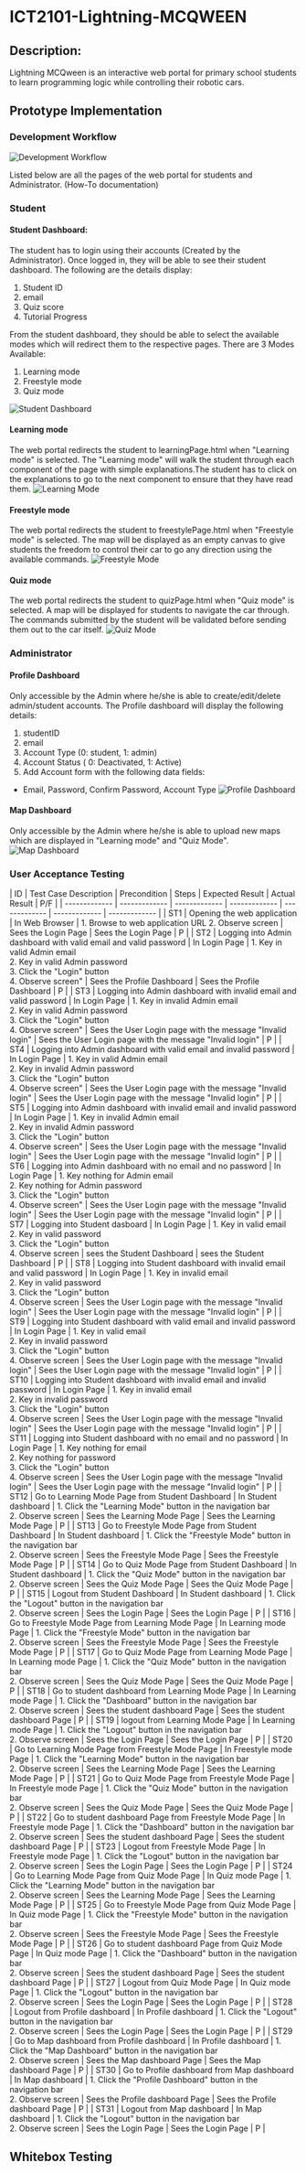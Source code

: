# ICT2101-Lightning-MCQWEEN

## Description:
Lightning MCQween is an interactive web portal for primary school students to learn programming logic while controlling their robotic cars.


## Prototype Implementation
### Development Workflow
![Development Workflow](./images/development_workflow.png)

Listed below are all the pages of the web portal for students and Administrator. (How-To documentation)
### Student
#### Student Dashboard:
The student has to login using their accounts (Created by the Administrator). Once logged in, they will be able to see their student dashboard.
The following are the details display:
1. Student ID
2. email
3. Quiz score
4. Tutorial Progress

From the student dashboard, they should be able to select the available modes which will redirect them to the respective pages.
There are 3 Modes Available:
1. Learning mode
2. Freestyle mode
3. Quiz mode

![Student Dashboard](./images/student_dashboard.png)

#### Learning mode
The web portal redirects the student to learningPage.html when "Learning mode" is selected. The "Learning mode" will walk the student through each component
of the page with simple explanations.The student has to click on the explanations to go to the next component to ensure that they have read them.
![Learning Mode](./images/learning.png)

#### Freestyle mode
The web portal redirects the student to freestylePage.html when "Freestyle mode" is selected. The map will be displayed as an empty canvas to give
students the freedom to control their car to go any direction using the available commands.
![Freestyle Mode](./images/freestyle.png)

#### Quiz mode
The web portal redirects the student to quizPage.html when "Quiz mode" is selected. A map will be displayed for students to navigate the car through. The commands submitted
by the student will be validated before sending them out to the car itself.
![Quiz Mode](./images/quiz.png)

### Administrator
#### Profile Dashboard
Only accessible by the Admin where he/she is able to create/edit/delete admin/student accounts. The Profile dashboard will display the following details:
1. studentID
2. email
3. Account Type (0: student, 1: admin)
4. Account Status ( 0: Deactivated, 1: Active)
5. Add Account form with the following data fields:
  - Email, Password, Confirm Password, Account Type
![Profile Dashboard](./images/profile_dashboard.png)

#### Map Dashboard
Only accessible by the Admin where he/she is able to upload new maps which are displayed in "Learning mode" and "Quiz Mode".
![Map Dashboard](./images/map_dashboard.png)

### User Acceptance Testing
<Insert Video link here>
| ID  | Test Case Description | Precondition | Steps | Expected Result | Actual Result | P/F |
| ------------- | ------------- | ------------- | ------------- | ------------- | ------------- | ------------- |
| ST1  | Opening the web application  | In Web Browser  | 1. Browse to web application URL 2. Observe screen  | Sees the Login Page  | Sees the Login Page  | P |
| ST2  | Logging into Admin dashboard with valid email and valid password | In Login Page  | 1. Key in valid Admin email<br />2. Key in valid Admin password<br />3. Click the "Login" button<br />4. Observe screen"  | Sees the Profile Dashboard  | Sees the Profile Dashboard  | P |
| ST3  | Logging into Admin dashboard with invalid email and valid password  | In Login Page  | 1. Key in invalid Admin email<br />2. Key in valid Admin password<br />3. Click the "Login" button<br />4. Observe screen"    | Sees the User Login page with the message "Invalid login"  | Sees the User Login page with the message "Invalid login"  | P |
| ST4  | Logging into Admin dashboard with valid email and invalid password  | In Login Page  | 1. Key in valid Admin email<br />2. Key in invalid Admin password<br />3. Click the "Login" button<br />4. Observe screen"    | Sees the User Login page with the message "Invalid login"  | Sees the User Login page with the message "Invalid login"  | P |
| ST5  | Logging into Admin dashboard with invalid email and invalid password  | In Login Page  | 1. Key in invalid Admin email<br />2. Key in invalid Admin password<br />3. Click the "Login" button<br />4. Observe screen"    | Sees the User Login page with the message "Invalid login"  | Sees the User Login page with the message "Invalid login"  | P |
| ST6  | Logging into Admin dashboard with no email and no password  | In Login Page  | 1. Key nothing for Admin email<br />2. Key nothing for Admin password<br />3. Click the "Login" button<br />4. Observe screen"    | Sees the User Login page with the message "Invalid login"  | Sees the User Login page with the message "Invalid login"  | P |
| ST7  | Logging into Student dasboard  | In Login Page  | 1. Key in valid email<br />2. Key in valid password<br />3. Click the "Login" button<br />4. Observe screen  | sees the Student Dashboard  | sees the Student Dashboard  | P |
| ST8  | Logging into Student dashboard with invalid email and valid password  | In Login Page  | 1. Key in invalid email<br />2. Key in valid password<br />3. Click the "Login" button<br />4. Observe screen  | Sees the User Login page with the message "Invalid login"  | Sees the User Login page with the message "Invalid login"  | P  |
| ST9  | Logging into Student dashboard with valid email and invalid password  | In Login Page  | 1. Key in valid email<br />2. Key in invalid password<br />3. Click the "Login" button<br />4. Observe screen  | Sees the User Login page with the message "Invalid login"  | Sees the User Login page with the message "Invalid login"  | P  |
| ST10  | Logging into Student dashboard with invalid email and invalid password  | In Login Page  | 1. Key in invalid email<br />2. Key in invalid password<br />3. Click the "Login" button<br />4. Observe screen  | Sees the User Login page with the message "Invalid login"  | Sees the User Login page with the message "Invalid login"  | P  |
| ST11  | Logging into Student dashboard with no email and no password  | In Login Page  | 1. Key nothing for email<br />2. Key nothing for password<br />3. Click the "Login" button<br />4. Observe screen  | Sees the User Login page with the message "Invalid login"  | Sees the User Login page with the message "Invalid login"  | P  |
| ST12  | Go to Learning Mode Page from Student Dashboard | In Student dashboard  | 1. Click the "Learning Mode" button in the navigation bar<br />2. Observe screen  | Sees the Learning Mode Page  | Sees the Learning Mode Page  | P  |
| ST13  | Go to Freestyle Mode Page from Student Dashboard | In Student dashboard  | 1. Click the "Freestyle Mode" button in the navigation bar<br />2. Observe screen  | Sees the Freestyle Mode Page  | Sees the Freestyle Mode Page  | P  |
| ST14  | Go to Quiz Mode Page from Student Dashboard | In Student dashboard  | 1. Click the "Quiz Mode" button in the navigation bar<br />2. Observe screen  | Sees the Quiz Mode Page  | Sees the Quiz Mode Page  | P  |
| ST15  | Logout from Student Dashboard  | In Student dashboard | 1. Click the "Logout" button in the navigation bar<br />2. Observe screen  | Sees the Login Page  | Sees the Login Page  | P  |
| ST16  | Go to Freestyle Mode Page from Learning Mode Page  | In Learning mode Page  | 1. Click the "Freestyle Mode" button in the navigation bar<br />2. Observe screen  | Sees the Freestyle Mode Page  | Sees the Freestyle Mode Page  | P  |
| ST17  | Go to Quiz Mode Page from Learning Mode Page   | In Learning mode Page  | 1. Click the "Quiz Mode" button in the navigation bar<br />2. Observe screen  | Sees the Quiz Mode Page  | Sees the Quiz Mode Page  | P  |
| ST18  | Go to student dashboard from Learning Mode Page   | In Learning mode Page  | 1. Click the "Dashboard" button in the navigation bar<br />2. Observe screen  | Sees the student dashboard Page  | Sees the student dashboard Page  | P  |
| ST19  | logout from Learning Mode Page   | In Learning mode Page  | 1. Click the "Logout" button in the navigation bar<br />2. Observe screen  | Sees the Login Page  | Sees the Login Page  | P  |
| ST20  | Go to Learning Mode Page from Freestyle Mode Page  | In Freestyle mode Page  | 1. Click the "Learning Mode" button in the navigation bar<br />2. Observe screen  | Sees the Learning Mode Page  | Sees the Learning Mode Page  | P  |
| ST21  | Go to Quiz Mode Page from Freestyle Mode Page  | In Freestyle mode Page  | 1. Click the "Quiz Mode" button in the navigation bar<br />2. Observe screen  | Sees the Quiz Mode Page  | Sees the Quiz Mode Page  | P  |
| ST22  | Go to student dashboard Page from Freestyle Mode Page  | In Freestyle mode Page  | 1. Click the "Dashboard" button in the navigation bar<br />2. Observe screen  | Sees the student dashboard Page  | Sees the student dashboard Page  | P  |
| ST23  | Logout from Freestyle Mode Page  | In Freestyle mode Page  | 1. Click the "Logout" button in the navigation bar<br />2. Observe screen  | Sees the Login Page  | Sees the Login Page  | P  |
| ST24  | Go to Learning Mode Page from Quiz Mode Page  | In Quiz mode Page  | 1. Click the "Learning Mode" button in the navigation bar<br />2. Observe screen  | Sees the Learning Mode Page  | Sees the Learning Mode Page  | P  |
| ST25  | Go to Freestyle Mode Page from Quiz Mode Page  | In Quiz mode Page  | 1. Click the "Freestyle Mode" button in the navigation bar<br />2. Observe screen  | Sees the Freestyle Mode Page  | Sees the Freestyle Mode Page  | P  |
| ST26  | Go to student dashboard Page from Quiz Mode Page  | In Quiz mode Page  | 1. Click the "Dashboard" button in the navigation bar<br />2. Observe screen  | Sees the student dashboard Page  | Sees the student dashboard Page  | P  |
| ST27  | Logout from Quiz Mode Page  | In Quiz mode Page  | 1. Click the "Logout" button in the navigation bar<br />2. Observe screen  | Sees the Login Page  | Sees the Login Page  | P  |
| ST28  | Logout from Profile dashboard  | In Profile dashboard  | 1. Click the "Logout" button in the navigation bar<br />2. Observe screen  | Sees the Login Page  | Sees the Login Page  | P  |
| ST29  | Go to Map dashboard from Profile dashboard  | In Profile dashboard  | 1. Click the "Map Dashboard" button in the navigation bar<br />2. Observe screen  | Sees the Map dashboard Page  | Sees the Map dashboard Page  | P  |
| ST30  | Go to Profile dashboard from Map dashboard  | In Map dashboard  | 1. Click the "Profile Dashboard" button in the navigation bar<br />2. Observe screen  | Sees the Profile dashboard Page  | Sees the Profile dashboard Page  | P  |
| ST31  | Logout from Map dashboard  | In Map dashboard  | 1. Click the "Logout" button in the navigation bar<br />2. Observe screen  | Sees the Login Page  | Sees the Login Page  | P  |

## Whitebox Testing

